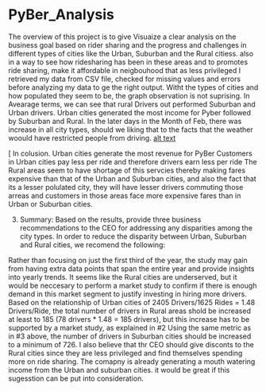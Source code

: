 # PyBer_Analysis 
The overview of this project is to give Visuaize a clear analysis on the business goal based on rider sharing and the progress and challenges in different types of cities like the Urban, Suburban and the Rural citiess. also in a way to see how ridesharing has been in these areas and to promotes ride sharing, make it affordable in neigbouhood that as less privileged
I retrieved my data from CSV file, checked for missing values and errors before analyzing my data to ge the right output. 
Witht the types of cities and how populated they seem to be, the graph observation is not suprising. 
In Avearage terms, we can see that rural Drivers out performed Suburban and Urban drivers.
Urban cities generated the most income for Pyber followed by Suburban and Rural. 
In the later days in the Month of Feb, there was increase in all city types, should we liking that to the facts that the weather woould have restricted people from driving. 
[alt text](https://github.com/DeloxyAdeola/PyBer_Analysis/blob/main/mat%20graph.png "a graph")




[
In colusion.
Urban cities generate the most revenue for PyBer
Customers in Urban cities pay less per ride and therefore drivers earn less per ride
The Rural areas seem to have shortage of this servcies thereby making fares expensive than that of the Urban and Suburban cities, and also the fact that its a lesser polulated city, they will have lesser drivers commuting those arreas and customers in those areas face more expensive fares than in Urban or Suburban cities.

3. Summary: Based on the results, provide three business recommendations to the CEO for addressing any disparities among the city types.
In order to reduce the disparity between Urban, Suburban and Rural cities, we recomend the following:

Rather than focusing on just the first third of the year, the study may gain from having extra data points that span the entire year and provide insights into yearly trends.
It seems like the Rural cities are underserved, but it would be neccesary to perform a market study to confirm if there is enough demand in this market segment to justify investing in hiring more drivers.
Based on the relationship of Urban cities of 2405 Drivers/1625 Rides = 1.48 Drivers/Ride, the total number of drivers in Rural areas shold be increased at least to 185 (78 drivers * 1.48 = 185 drivers), but this increase has to be supported by a market study, as explained in #2
Using the same metric as in #3 above, the number of drivers in Suburban cities should be increased to a minimum of 726.
I also believe that thr CEO should give disconts to the Rural cities since they are less privileged and find themselves spending more on ride sharing. The comapny is already generating a mouth watering income from the Urban and suburban cities. it would be great if this sugesstion can be put into consideration. 
